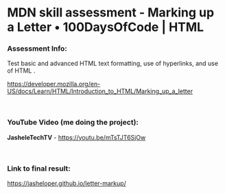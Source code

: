 # MDN skill assessment - Marking up a Letter • 100DaysOfCode | HTML 


### Assessment Info:

Test basic and advanced HTML text formatting, use of hyperlinks, and use of HTML <head>.

https://developer.mozilla.org/en-US/docs/Learn/HTML/Introduction_to_HTML/Marking_up_a_letter
 
  <br />

 ### YouTube Video (me doing the project):

**JasheleTechTV** - https://youtu.be/mTsTJT6SjOw



<br />

### Link to final result:

https://jasheloper.github.io/letter-markup/

